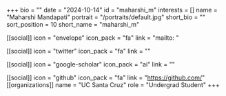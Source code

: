 +++
bio = "" 
date = "2024-10-14" 
id = "maharshi_m" 
interests = [] 
name = "Maharshi Mandapati" 
portrait = "/portraits/default.jpg" 
short_bio = "" 
sort_position = 10
 short_name = "maharshi_m" 

[[social]] 
    icon = "envelope" 
    icon_pack = "fa" 
    link = "mailto: "

 [[social]] 
    icon = "twitter" 
    icon_pack = "fa" 
    link = "" 

[[social]] 
    icon = "google-scholar" 
    icon_pack = "ai" 
    link = "" 

[[social]] 
    icon = "github" 
    icon_pack = "fa" 
    link = "https://github.com/" 
[[organizations]] 
     name = "UC Santa Cruz" 
      role = "Undergrad Student" 
+++
